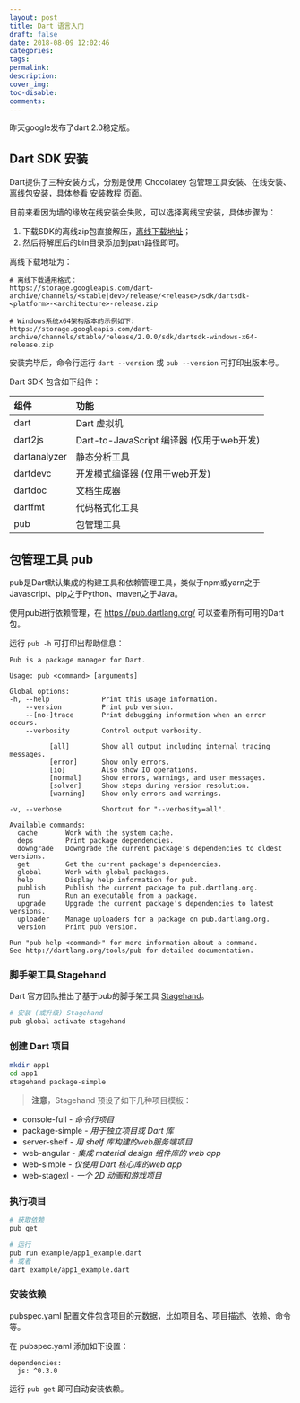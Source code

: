 ```yaml
---
layout: post
title: Dart 语言入门
draft: false
date: 2018-08-09 12:02:46
categories:
tags:
permalink:
description:
cover_img:
toc-disable:
comments:
---
```


昨天google发布了dart 2.0稳定版。

## Dart SDK 安装

Dart提供了三种安装方式，分别是使用 Chocolatey 包管理工具安装、在线安装、离线包安装，具体参看 [安装教程](https://www.dartlang.org/tools/sdk#install-the-sdk) 页面。

目前来看因为墙的缘故在线安装会失败，可以选择离线宝安装，具体步骤为：

1. 下载SDK的离线zip包直接解压，[离线下载地址](https://www.dartlang.org/tools/sdk/archive)；
2. 然后将解压后的bin目录添加到path路径即可。

离线下载地址为：

```
# 离线下载通用格式：
https://storage.googleapis.com/dart-archive/channels/<stable|dev>/release/<release>/sdk/dartsdk-<platform>-<architecture>-release.zip

# Windows系统x64架构版本的示例如下:
https://storage.googleapis.com/dart-archive/channels/stable/release/2.0.0/sdk/dartsdk-windows-x64-release.zip
```

安装完毕后，命令行运行 `dart --version` 或 `pub --version` 可打印出版本号。

Dart SDK 包含如下组件：

| 组件         | 功能                |
|:-------------|:------------------|
| dart | Dart 虚拟机 |
| dart2js | Dart-to-JavaScript 编译器 (仅用于web开发) |
| dartanalyzer | 静态分析工具 |
| dartdevc | 开发模式编译器 (仅用于web开发) |
| dartdoc | 文档生成器 |
| dartfmt | 代码格式化工具 |
| pub | 包管理工具 |

## 包管理工具 pub

pub是Dart默认集成的构建工具和依赖管理工具，类似于npm或yarn之于Javascript、pip之于Python、maven之于Java。

使用pub进行依赖管理，在 https://pub.dartlang.org/ 可以查看所有可用的Dart包。

运行 `pub -h` 可打印出帮助信息：

```
Pub is a package manager for Dart.

Usage: pub <command> [arguments]

Global options:
-h, --help             Print this usage information.
    --version          Print pub version.
    --[no-]trace       Print debugging information when an error occurs.
    --verbosity        Control output verbosity.

          [all]        Show all output including internal tracing messages.
          [error]      Show only errors.
          [io]         Also show IO operations.
          [normal]     Show errors, warnings, and user messages.
          [solver]     Show steps during version resolution.
          [warning]    Show only errors and warnings.

-v, --verbose          Shortcut for "--verbosity=all".

Available commands:
  cache       Work with the system cache.
  deps        Print package dependencies.
  downgrade   Downgrade the current package's dependencies to oldest versions.
  get         Get the current package's dependencies.
  global      Work with global packages.
  help        Display help information for pub.
  publish     Publish the current package to pub.dartlang.org.
  run         Run an executable from a package.
  upgrade     Upgrade the current package's dependencies to latest versions.
  uploader    Manage uploaders for a package on pub.dartlang.org.
  version     Print pub version.

Run "pub help <command>" for more information about a command.
See http://dartlang.org/tools/pub for detailed documentation.
```

### 脚手架工具 Stagehand 

Dart 官方团队推出了基于pub的脚手架工具 [Stagehand](https://pub.dartlang.org/packages/stagehand)。

```bash
# 安装 (或升级) Stagehand
pub global activate stagehand
```

### 创建 Dart 项目

```bash
mkdir app1
cd app1
stagehand package-simple
```

> **注意**，Stagehand 预设了如下几种项目模板：
- console-full - *命令行项目*
- package-simple - *用于独立项目或 Dart 库*
- server-shelf - *用 shelf 库构建的web服务端项目*
- web-angular - *集成 material design 组件库的 web app*
- web-simple - *仅使用 Dart 核心库的web app*
- web-stagexl - *一个 2D 动画和游戏项目*

### 执行项目

```bash
# 获取依赖
pub get

# 运行
pub run example/app1_example.dart
# 或者
dart example/app1_example.dart
```

### 安装依赖

pubspec.yaml 配置文件包含项目的元数据，比如项目名、项目描述、依赖、命令等。

在 pubspec.yaml 添加如下设置：

```
dependencies:
  js: ^0.3.0
```

运行 `pub get` 即可自动安装依赖。
